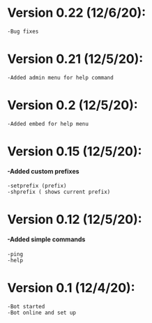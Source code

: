 # Version 0.22 (12/6/20):
    -Bug fixes

# Version 0.21 (12/5/20):
    -Added admin menu for help command

# Version 0.2 (12/5/20):
    -Added embed for help menu

# Version 0.15 (12/5/20): 
#### -Added custom prefixes
    -setprefix (prefix)
    -shprefix ( shows current prefix)

# Version 0.12 (12/5/20): 
#### -Added simple commands
    -ping
    -help

# Version 0.1 (12/4/20):
    -Bot started
    -Bot online and set up

